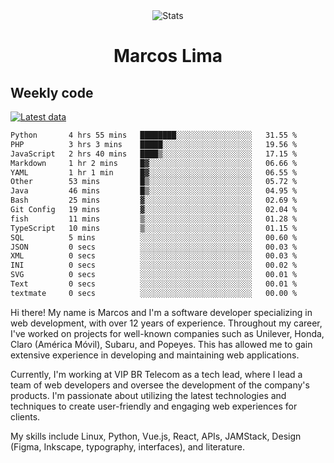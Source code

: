 <div align="center">
  <img src="https://user-images.githubusercontent.com/958723/207206099-04913a11-e77d-4b52-a9d3-5d702839508b.png" alt="Stats" />
  <h1>Marcos Lima</h1>
</div>

## Weekly code

[![Latest data](https://github.com/skvggor/skvggor/actions/workflows/main.yml/badge.svg)](https://github.com/skvggor/skvggor/actions/workflows/main.yml)

<!--START_SECTION:waka-->

```txt
Python       4 hrs 55 mins   ████████░░░░░░░░░░░░░░░░░   31.55 %
PHP          3 hrs 3 mins    █████░░░░░░░░░░░░░░░░░░░░   19.56 %
JavaScript   2 hrs 40 mins   ████▒░░░░░░░░░░░░░░░░░░░░   17.15 %
Markdown     1 hr 2 mins     █▓░░░░░░░░░░░░░░░░░░░░░░░   06.66 %
YAML         1 hr 1 min      █▓░░░░░░░░░░░░░░░░░░░░░░░   06.55 %
Other        53 mins         █▒░░░░░░░░░░░░░░░░░░░░░░░   05.72 %
Java         46 mins         █▒░░░░░░░░░░░░░░░░░░░░░░░   04.95 %
Bash         25 mins         ▓░░░░░░░░░░░░░░░░░░░░░░░░   02.69 %
Git Config   19 mins         ▓░░░░░░░░░░░░░░░░░░░░░░░░   02.04 %
fish         11 mins         ▒░░░░░░░░░░░░░░░░░░░░░░░░   01.28 %
TypeScript   10 mins         ▒░░░░░░░░░░░░░░░░░░░░░░░░   01.15 %
SQL          5 mins          ░░░░░░░░░░░░░░░░░░░░░░░░░   00.60 %
JSON         0 secs          ░░░░░░░░░░░░░░░░░░░░░░░░░   00.03 %
XML          0 secs          ░░░░░░░░░░░░░░░░░░░░░░░░░   00.03 %
INI          0 secs          ░░░░░░░░░░░░░░░░░░░░░░░░░   00.02 %
SVG          0 secs          ░░░░░░░░░░░░░░░░░░░░░░░░░   00.01 %
Text         0 secs          ░░░░░░░░░░░░░░░░░░░░░░░░░   00.01 %
textmate     0 secs          ░░░░░░░░░░░░░░░░░░░░░░░░░   00.00 %
```

<!--END_SECTION:waka-->

  <p>Hi there! My name is Marcos and I'm a software developer specializing in web development, with over 12 years of experience. Throughout my career, I've worked on projects for well-known companies such as Unilever, Honda, Claro (América Móvil), Subaru, and Popeyes. This has allowed me to gain extensive experience in developing and maintaining web applications.</p>
  
  <p>Currently, I'm working at VIP BR Telecom as a tech lead, where I lead a team of web developers and oversee the development of the company's products. I'm passionate about utilizing the latest technologies and techniques to create user-friendly and engaging web experiences for clients.</p>
  
  <p>My skills include Linux, Python, Vue.js, React, APIs, JAMStack, Design (Figma, Inkscape, typography, interfaces), and literature.</p>
<!-- </details> -->

<!-- <div align="center">
  <h2>🤖 Recent Code Activity</h2>
  <img width="500" src="https://github-readme-stats.vercel.app/api/wakatime?username=skvggor&hide_title=true&layout=compact&theme=transparent" alt="Wakatime Stats" />
</div>

<br>

<div align="center">
  <h2>📈 GitHub Stats</h2>
  <img width="500" src="https://github-readme-stats.vercel.app/api?username=skvggor&show_icons=true&theme=transparent&hide_title=true&count_private=true" alt="GitHub Stats" />
</div>
 -->
